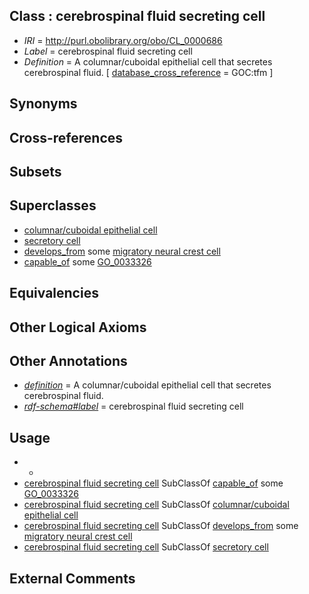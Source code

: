 
## Class : cerebrospinal fluid secreting cell

 * *IRI* = http://purl.obolibrary.org/obo/CL_0000686
 * *Label* = cerebrospinal fluid secreting cell
 * *Definition* = A columnar/cuboidal epithelial cell that secretes cerebrospinal fluid. [ [database_cross_reference](../../ef/oboInOwl#hasDbXref.md) = GOC:tfm ]

## Synonyms


## Cross-references


## Subsets


## Superclasses

 * [columnar/cuboidal epithelial cell](../../CL/75/CL_0000075.md)
 * [secretory cell](../../CL/51/CL_0000151.md)
 * [develops_from](../../RO/02/RO_0002202.md) some [migratory neural crest cell](../../CL/33/CL_0000333.md)
 * [capable_of](../../RO/15/RO_0002215.md) some [GO_0033326](../../GO/26/GO_0033326.md)

## Equivalencies


## Other Logical Axioms


## Other Annotations

 * *[definition](../../IAO/15/IAO_0000115.md)* = A columnar/cuboidal epithelial cell that secretes cerebrospinal fluid.
 * *[rdf-schema#label](../../el/rdf-schema#label.md)* = cerebrospinal fluid secreting cell

## Usage

 * -
 * [cerebrospinal fluid secreting cell](../../CL/86/CL_0000686.md) SubClassOf [capable_of](../../RO/15/RO_0002215.md) some [GO_0033326](../../GO/26/GO_0033326.md)
 * [cerebrospinal fluid secreting cell](../../CL/86/CL_0000686.md) SubClassOf [columnar/cuboidal epithelial cell](../../CL/75/CL_0000075.md)
 * [cerebrospinal fluid secreting cell](../../CL/86/CL_0000686.md) SubClassOf [develops_from](../../RO/02/RO_0002202.md) some [migratory neural crest cell](../../CL/33/CL_0000333.md)
 * [cerebrospinal fluid secreting cell](../../CL/86/CL_0000686.md) SubClassOf [secretory cell](../../CL/51/CL_0000151.md)

## External Comments

